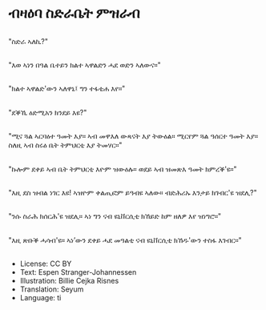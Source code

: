 # ብዛዕባ ስድራቤት ምዝራብ

##
"ስድራ ኣለኪ?"

##
"እወ ኣነን በዓል ቤተይን ክልተ ኣዋልድን ሓደ ወድን ኣለውና።"

##
"ክልተ ኣዋልድ'ውን ኣለዋኒ፤ ግን ተፋቲሐ እየ።"

##
"ደቕኺ ዕድሚአን ክንደይ እዩ?"

##
"ሚና ጓል ኣርባዕተ ዓመት እያ። ኣብ መዋእለ ውጻናት እያ ትውዕል። ሚርየም ጓል ዓሰርተ ዓመት እያ። ስለዚ ኣብ ስሩዕ ቤት ትምህርቲ እያ ትመሃር።"

##
"ኩሎም ደቀይ ኣብ ቤት ትምህርቲ እዮም ዝውዕሉ። ወደይ ኣብ ዝመጽእ ዓመት ክምረቕ'ዩ።"

##
"እዚ ደስ ዝብል ነገር እዩ! ኣዝዮም ቀልጢፎም ይዓብዩ ኣለው። ብድሕሪኡ እንታይ ክገብር'ዩ ዝደሊ?"

##
"ንሱ ስራሕ ክሰርሕ'ዩ ዝደሊ። ኣነ ግን ናብ ዩኒቨርሲቲ ክኸይድ ከም ዘለዎ እየ ዝነግሮ።"

##
"እዚ ጽቡቕ ሓሳብ'ዩ። ኣነ’ውን ደቀይ ሓደ መዓልቲ ናብ ዩኒቨርሲቲ ክኸዱ'ውን ተስፋ እገብር።"

##
* License: CC BY
* Text: Espen Stranger-Johannessen
* Illustration: Billie Cejka Risnes
* Translation: Seyum
* Language: ti
